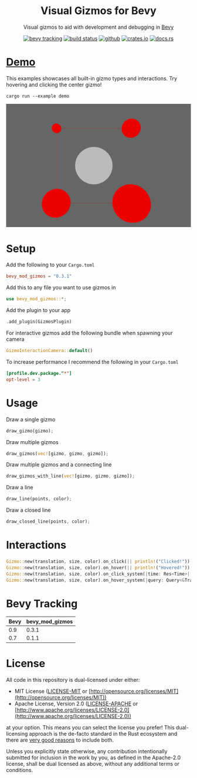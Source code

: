 <div align="center">

# Visual Gizmos for Bevy

Visual gizmos to aid with development and debugging in [Bevy](https://bevyengine.org/)

[<img alt="bevy tracking" src="https://img.shields.io/badge/Bevy%20tracking-released%20version-lightblue?style=for-the-badge" height="24">](https://github.com/bevyengine/bevy/blob/main/docs/plugins_guidelines.md#main-branch-tracking)
[<img alt="build status" src="https://img.shields.io/github/actions/workflow/status/LiamGallagher737/bevy_mod_gizmos/rust.yml?branch=main&style=for-the-badge" height="24">](https://github.com/LiamGallagher737/bevy_mod_gizmos/actions)
[<img alt="github" src="https://img.shields.io/badge/github-bevy__mod__gizmos-8da0cb?style=for-the-badge&labelColor=555555&logo=github" height="24">](https://github.com/LiamGallagher737/bevy_mod_gizmos)
[<img alt="crates.io" src="https://img.shields.io/crates/v/bevy_mod_gizmos.svg?style=for-the-badge&color=fc8d62&logo=rust" height="24">](https://crates.io/crates/bevy_mod_gizmos)
[<img alt="docs.rs" src="https://img.shields.io/badge/docs.rs-bevy__mod__gizmos-66c2a5?style=for-the-badge&labelColor=555555&logo=docs.rs" height="24">](https://docs.rs/bevy_mod_gizmos)

</div>



# [Demo](examples/demo.rs)

This examples showcases all built-in gizmo types and interactions. Try hovering and clicking the center gizmo!

```
cargo run --example demo 
```

<!-- ![Demo Example Screenshot](examples/images/DemoScreenshot.png) -->
<div align="center">
    <img src="examples/images/DemoScreenshot.png" alt="Demo Example Screenshot" width="600" />
</div>



# Setup

Add the following to your `Cargo.toml`
```toml
bevy_mod_gizmos = "0.3.1"
```

Add this to any file you want to use gizmos in
```rust
use bevy_mod_gizmos::*;
```

Add the plugin to your app
```rust
.add_plugin(GizmosPlugin)
```

For interactive gizmos add the following bundle when spawning your camera
```rust
GizmoInteractionCamera::default()
```

To increase performance I recommend the following in your `Cargo.toml`
```toml
[profile.dev.package."*"]
opt-level = 3
```



# Usage

Draw a single gizmo
```rust
draw_gizmo(gizmo);
```

Draw multiple gizmos
```rust
draw_gizmos(vec![gizmo, gizmo, gizmo]);
```

Draw multiple gizmos and a connecting line
```rust
draw_gizmos_with_line(vec![gizmo, gizmo, gizmo]);
```

Draw a line
```rust
draw_line(points, color);
```

Draw a closed line
```rust
draw_closed_line(points, color);
```



# Interactions

```rust
Gizmo::new(translation, size, color).on_click(|| println!("Clicked!"))
Gizmo::new(translation, size, color).on_hover(|| println!("Hovered!"))
Gizmo::new(translation, size, color).on_click_system(|time: Res<Time>| ...)
Gizmo::new(translation, size, color).on_hover_system(|query: Query<&Transform>| ...)
```



# Bevy Tracking

|Bevy|bevy_mod_gizmos|
|---|---|
|0.9|0.3.1|
|0.7|0.1.1|



# License

All code in this repository is dual-licensed under either:

* MIT License ([LICENSE-MIT](LICENSE-MIT) or [http://opensource.org/licenses/MIT](http://opensource.org/licenses/MIT))
* Apache License, Version 2.0 ([LICENSE-APACHE](LICENSE-APACHE) or [http://www.apache.org/licenses/LICENSE-2.0](http://www.apache.org/licenses/LICENSE-2.0))

at your option. This means you can select the license you prefer! This dual-licensing approach is the de-facto standard in the Rust ecosystem and there are [very good reasons](https://github.com/bevyengine/bevy/issues/2373) to include both.

Unless you explicitly state otherwise, any contribution intentionally submitted for inclusion in the work by you, as defined in the Apache-2.0 license, shall be dual licensed as above, without any additional terms or conditions.
